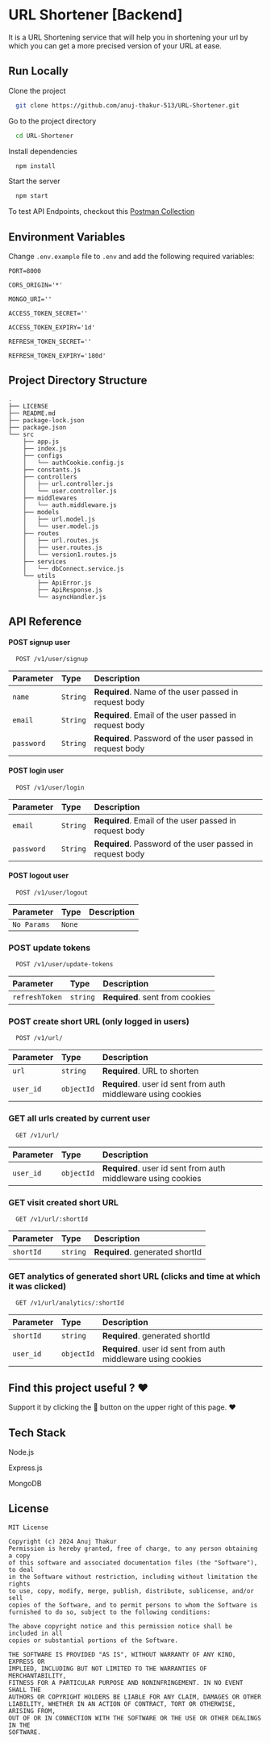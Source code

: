 # URL Shortener [Backend]

[](/github_assets/short-url-banner.png)

It is a URL Shortening service that will help you in shortening your url by which you can get a more precised version of your URL at ease.

## Run Locally

Clone the project

```bash
  git clone https://github.com/anuj-thakur-513/URL-Shortener.git
```

Go to the project directory

```bash
  cd URL-Shortener
```

Install dependencies

```bash
  npm install
```

Start the server

```bash
  npm start
```

To test API Endpoints, checkout this [Postman Collection](https://www.postman.com/altimetry-saganist-53324669/workspace/github/collection/17929702-7ff4222d-8e33-4bd3-bd29-4ea32d568e98?action=share&creator=17929702&active-environment=17929702-ba6d93c4-f3a8-4aa5-983e-70fa33d4640d)

## Environment Variables

Change `.env.example` file to `.env` and add the following required variables:

`PORT=8000`

`CORS_ORIGIN='*'`

`MONGO_URI=''`

`ACCESS_TOKEN_SECRET=''`

`ACCESS_TOKEN_EXPIRY='1d'`

`REFRESH_TOKEN_SECRET=''`

`REFRESH_TOKEN_EXPIRY='180d'`

## Project Directory Structure

```
.
├── LICENSE
├── README.md
├── package-lock.json
├── package.json
└── src
    ├── app.js
    ├── index.js
    ├── configs
    │   └── authCookie.config.js
    ├── constants.js
    ├── controllers
    │   ├── url.controller.js
    │   └── user.controller.js
    ├── middlewares
    │   └── auth.middleware.js
    ├── models
    │   ├── url.model.js
    │   └── user.model.js
    ├── routes
    │   ├── url.routes.js
    │   ├── user.routes.js
    │   └── version1.routes.js
    ├── services
    │   └── dbConnect.service.js
    └── utils
        ├── ApiError.js
        ├── ApiResponse.js
        └── asyncHandler.js
```

## API Reference

#### POST signup user

```http
  POST /v1/user/signup
```

| Parameter  | Type     | Description                                               |
| :--------- | :------- | :-------------------------------------------------------- |
| `name`     | `String` | **Required**. Name of the user passed in request body     |
| `email`    | `String` | **Required**. Email of the user passed in request body    |
| `password` | `String` | **Required**. Password of the user passed in request body |

#### POST login user

```http
  POST /v1/user/login
```

| Parameter  | Type     | Description                                               |
| :--------- | :------- | :-------------------------------------------------------- |
| `email`    | `String` | **Required**. Email of the user passed in request body    |
| `password` | `String` | **Required**. Password of the user passed in request body |

#### POST logout user

```http
  POST /v1/user/logout
```

| Parameter   | Type   | Description |
| :---------- | :----- | :---------- |
| `No Params` | `None` |             |

### POST update tokens

```http
  POST /v1/user/update-tokens
```

| Parameter      | Type     | Description                     |
| :------------- | :------- | :------------------------------ |
| `refreshToken` | `string` | **Required**. sent from cookies |

### POST create short URL (only logged in users)

```http
  POST /v1/url/
```

| Parameter | Type       | Description                                                   |
| :-------- | :--------- | :------------------------------------------------------------ |
| `url`     | `string`   | **Required**. URL to shorten                                  |
| `user_id` | `objectId` | **Required**. user id sent from auth middleware using cookies |

### GET all urls created by current user

```http
  GET /v1/url/
```

| Parameter | Type       | Description                                                   |
| :-------- | :--------- | :------------------------------------------------------------ |
| `user_id` | `objectId` | **Required**. user id sent from auth middleware using cookies |

### GET visit created short URL

```http
  GET /v1/url/:shortId
```

| Parameter | Type     | Description                     |
| :-------- | :------- | :------------------------------ |
| `shortId` | `string` | **Required**. generated shortId |

### GET analytics of generated short URL (clicks and time at which it was clicked)

```http
  GET /v1/url/analytics/:shortId
```

| Parameter | Type       | Description                                                   |
| :-------- | :--------- | :------------------------------------------------------------ |
| `shortId` | `string`   | **Required**. generated shortId                               |
| `user_id` | `objectId` | **Required**. user id sent from auth middleware using cookies |

## Find this project useful ? ❤️

Support it by clicking the 🌟 button on the upper right of this page. ❤️

## Tech Stack

Node.js

Express.js

MongoDB

## License

```
MIT License

Copyright (c) 2024 Anuj Thakur
Permission is hereby granted, free of charge, to any person obtaining a copy
of this software and associated documentation files (the "Software"), to deal
in the Software without restriction, including without limitation the rights
to use, copy, modify, merge, publish, distribute, sublicense, and/or sell
copies of the Software, and to permit persons to whom the Software is
furnished to do so, subject to the following conditions:

The above copyright notice and this permission notice shall be included in all
copies or substantial portions of the Software.

THE SOFTWARE IS PROVIDED "AS IS", WITHOUT WARRANTY OF ANY KIND, EXPRESS OR
IMPLIED, INCLUDING BUT NOT LIMITED TO THE WARRANTIES OF MERCHANTABILITY,
FITNESS FOR A PARTICULAR PURPOSE AND NONINFRINGEMENT. IN NO EVENT SHALL THE
AUTHORS OR COPYRIGHT HOLDERS BE LIABLE FOR ANY CLAIM, DAMAGES OR OTHER
LIABILITY, WHETHER IN AN ACTION OF CONTRACT, TORT OR OTHERWISE, ARISING FROM,
OUT OF OR IN CONNECTION WITH THE SOFTWARE OR THE USE OR OTHER DEALINGS IN THE
SOFTWARE.
```
